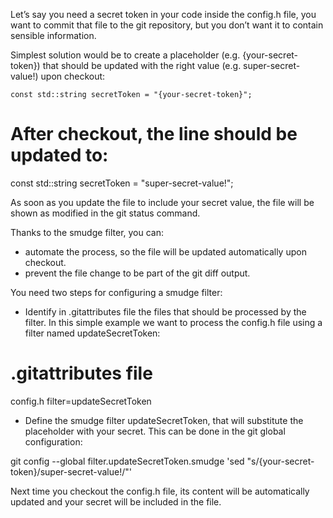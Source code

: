 Let’s say you need a secret token in your code inside the config.h file, you want to commit that file to the git repository, but you don’t want it to contain sensible information.

Simplest solution would be to create a placeholder (e.g. {your-secret-token}) that should be updated with the right value (e.g. super-secret-value!) upon checkout:

`const std::string secretToken = "{your-secret-token}";`

# After checkout, the line should be updated to:
const std::string secretToken = "super-secret-value!";

As soon as you update the file to include your secret value, the file will be shown as modified in the git status command.

Thanks to the smudge filter, you can:

   * automate the process, so the file will be updated automatically upon checkout.
   * prevent the file change to be part of the git diff output.

You need two steps for configuring a smudge filter:

   * Identify in .gitattributes file the files that should be processed by the filter. In this simple example we want to process the config.h file using a filter named updateSecretToken:

# .gitattributes file
config.h filter=updateSecretToken

   * Define the smudge filter updateSecretToken, that will substitute the placeholder with your secret. This can be done in the git global configuration:

git config --global filter.updateSecretToken.smudge 'sed "s/{your-secret-token}/super-secret-value!/"'

Next time you checkout the config.h file, its content will be automatically updated and your secret will be included in the file.
